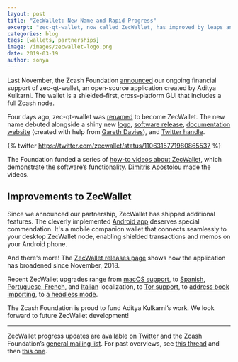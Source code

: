 ```yaml
---
layout: post
title: "ZecWallet: New Name and Rapid Progress"
excerpt: "zec-qt-wallet, now called ZecWallet, has improved by leaps and bounds."
categories: blog
tags: [wallets, partnerships]
image: /images/zecwallet-logo.png
date: 2019-03-19
author: sonya
---
```


Last November, the Zcash Foundation [announced](https://www.zfnd.org/blog/wallet-agreements/) our ongoing financial support of zec-qt-wallet, an open-source application created by Aditya Kulkarni. The wallet is a shielded-first, cross-platform GUI that includes a full Zcash node.

Four days ago, zec-qt-wallet was [renamed](https://forum.zcashcommunity.com/t/help-rename-rebrand-zec-qt-wallet/32843/38) to become ZecWallet. The new name debuted alongside a shiny new [logo](https://www.zfnd.org/images/zecwallet-logo.png), [software release](https://github.com/ZcashFoundation/zec-qt-wallet/releases/tag/0.6.2), [documentation website](https://docs.zecwallet.co/) (created with help from [Gareth Davies](https://garethtdavies.com/)), and [Twitter handle](https://twitter.com/zecwallet).

{% twitter https://twitter.com/zecwallet/status/1106315771980865537 %}

The Foundation funded a series of [how-to videos about ZecWallet](https://www.youtube.com/playlist?list=PL40dyJ0UYTLLHPn32ssquceDDl11G6MsN), which demonstrate the software’s functionality. [Dimitris Apostolou](http://www.dimitrisapostolou.com) made the videos.

## Improvements to ZecWallet

Since we announced our partnership, ZecWallet has shipped additional features. The cleverly implemented [Android app](https://play.google.com/store/apps/details?id=com.adityapk.zcash.zqwandroid) deserves special commendation. It's a mobile companion wallet that connects seamlessly to your desktop ZecWallet node, enabling shielded transactions and memos on your Android phone.

And there's more! The [ZecWallet releases page](https://github.com/ZcashFoundation/zecwallet/releases) shows how the application has broadened since November, 2018.

Recent ZecWallet upgrades range from [macOS support](https://github.com/ZcashFoundation/zecwallet/releases/tag/0.4.0), to [Spanish](https://github.com/ZcashFoundation/zecwallet/releases/tag/0.5.1), [Portuguese, French](https://github.com/ZcashFoundation/zecwallet/releases/tag/v0.5.2), and [Italian](https://github.com/ZcashFoundation/zecwallet/releases/tag/0.6.1) localization, to [Tor support](https://github.com/ZcashFoundation/zecwallet/releases/tag/0.5.5), to [address book importing](https://github.com/ZcashFoundation/zecwallet/releases/tag/v0.5.6), to [a headless mode](https://github.com/ZcashFoundation/zecwallet/releases/tag/0.6.1).

The Zcash Foundation is proud to fund Aditya Kulkarni’s work. We look forward to future ZecWallet development!

-----

ZecWallet progress updates are available on [Twitter](https://twitter.com/zecwallet) and the Zcash Foundation’s [general mailing list](https://lists.zfnd.org/mailman/listinfo/general). For past overviews, see [this thread](https://lists.zfnd.org/pipermail/general/2018/000021.html) and then [this one](https://lists.zfnd.org/pipermail/general/2019/000036.html).
